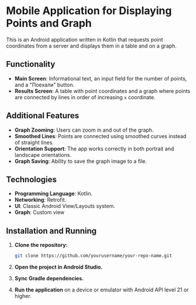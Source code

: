 # Mobile Application for Displaying Points and Graph

This is an Android application written in Kotlin that requests point coordinates from a server and displays them in a table and on a graph.

## Functionality

- **Main Screen**: Informational text, an input field for the number of points, and a "Поехали" button.
- **Results Screen**: A table with point coordinates and a graph where points are connected by lines in order of increasing `x` coordinate.

## Additional Features

- **Graph Zooming**: Users can zoom in and out of the graph.
- **Smoothed Lines**: Points are connected using smoothed curves instead of straight lines.
- **Orientation Support**: The app works correctly in both portrait and landscape orientations.
- **Graph Saving**: Ability to save the graph image to a file.

## Technologies

- **Programming Language**: Kotlin.
- **Networking**: Retrofit.
- **UI**: Classic Android View/Layouts system.
- **Graph**: Custom view

## Installation and Running

1. **Clone the repository:**

   ```bash
   git clone https://github.com/yourusername/your-repo-name.git
   ```

2. **Open the project in Android Studio.**

3. **Sync Gradle dependencies.**

4. **Run the application** on a device or emulator with Android API level 21 or higher.
